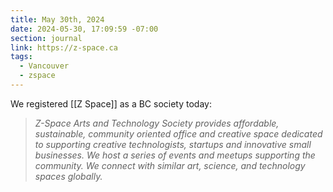 ```yaml
---
title: May 30th, 2024
date: 2024-05-30, 17:09:59 -07:00
section: journal
link: https://z-space.ca
tags:
  - Vancouver
  - zspace
---
```

We registered [[Z Space]] as a BC society today:

> _Z-Space Arts and Technology Society provides affordable, sustainable, community oriented office and creative space dedicated to supporting creative technologists, startups and innovative small businesses. We host a series of events and meetups supporting the community. We connect with similar art, science, and technology spaces globally._